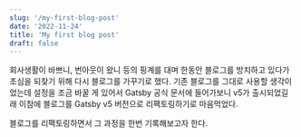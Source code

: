 ```yaml
---
slug: '/my-first-blog-post'
date: '2022-11-24'
title: 'My first blog post'
draft: false
---
```


회사생활이 바쁘니, 번아웃이 왔니 등의 핑계를 대며 한동안 블로그를 방치하고 있다가 초심을 되찾기 위해 다시 블로그를 가꾸기로 했다. 기존 블로그를 그대로 사용할 생각이었는데 설정을 조금 바꿀 게 있어서 Gatsby 공식 문서에 들어가보니 v5가 출시되었길래 이참에 블로그를 Gatsby v5 버전으로 리팩토링하기로 마음먹었다.

블로그를 리팩토링하면서 그 과정을 한번 기록해보고자 한다.

<!--
## Gatsby?

먼저 Gatsby가 뭔지 알아보자. Gatsby는 React 기반 정적 페이지 생성 오픈소스 프레임워크 이다.

## Jamstack?

JAMstack은 웹을 더 빠르고, 더 안전하고, 더 쉽게 확장할 수 있도록 설계된 아키텍처이다. JAMstack은 JAM은 JavaScript, API, Markup을 나타낸다.

- JavaScript
  - 동적 기능은 JavaScript에 의해 처리된다. 사용해야 하는 JavaScript 프레임워크나 라이브러리에는 제한이 없다.
- API
  - 서버 측 작업은 재사용 가능한 API로 추상화되고 JvaScript로 HTTPS를 통해 액세스 한다. API는 써드파티를 사용하거나 사용자정의 함수로 정의할 수 있다.
- markup
  - 웹사이트는 정적 HTML 파일로 제공된다. 이 HTML 파일들은 정적사이트 생성기를 사용하여 Markdown과 같은 소스 파일에서 생성할 수 있다.

JAMstack은 웹 애플리케이션의 Markup과 콘텐츠를 정적 페이지로 미리 다 생성해놓는다. 기존에는 서버사이드 렌더링이나 SPA 프레임워크를 사용해서 페이지를 동적으로 렌더링했다면 JAMstack은 반대로 각각의 페이지들을 미리 생성하여 렌더링한다.

JAMstack은 정적 사이트 생성기를 사용해서 구현한다. 정석 사이트 생성기로 프로젝트를 빌드하여 정적 페이지들을 만든 후 이 정적 페이지들을 CDN을 통해 전송하게 된다. 별도로 추상화된 함수나 서비스들을 사용하여 api를 요청하게 된다.

## Gatsby 프로젝트 생성

Gatsby 역시 React나 Next처럼 프로젝트를 쉽게 생성할 수 있도록 cli를 제공해준다. 굳이 cli로 생성 안하고 입맛에 맞게 프로젝트를 구축해도 되지만 나는 귀찮으니 그냥 cli로 프로젝트를 생성할 것이다.
gatsby cli가 안깔려 있다면 아래의 명령어를 사용하여 gatsby cli를 먼저 설치해주자.

```
# npm
npm install -g gatsby-cli

# yarn
yarn global add gatsby-cli
```

설치를 마쳤다면 gatsby new 명령어로 프로젝트를 생성할 수 있다.

```
gatsby new
```

![gatsby new](../images/blog-refactoring-with-gatsby-1.png)

명령어를 실행하면 입맛에 맞게 옵션을 선택하여 프로젝트를 생성할 수 있다. 엄청 예전에 Gatsby로 블로그를 생성할 땐 저렇게 옵션을 선택할 수 있는 항목이 없어서 일일히 직접 설정했던 걸로 기억하는데 Gatsby도 엄청 많이 좋아졌다.

만약 기존에 존재하는 [Gatsby template](https://www.gatsbyjs.com/starters)으로 Gatsby 프로젝트를 생성하고 싶다면 Gatsby new command 옆에 블로그명과 template 경로를 같이 적어서 실행하면 된다.

```
gatsby new 블로그명 테마경로

# example
gatsby new new-blog https://github.com/LekoArts/gatsby-starter-minimal-blog
```

## pnpm

## 배포

블로그 프로젝트를 생성했으니 배포도 한번 해보자. Vercel, Netilfy, Gatsby Gloud 등 원하는 배포 플랫폼을 골라서 사용할 수 있지만 굳이 블로그를 배포하는데 플랫폼을 추가로 쓰고 싶지는 않아서 기존처럼 Github Page에다 배포하기로 했다.

Github Page는 정적 페이지를 호스팅해주는 서비스이다. Github Page로 배포하려면 먼저 빌드 결과물이 업로드될 Repository가 있어야 하는데 이때 Repository의 이름은 꼭 `유저명.github.io`로 되어 있어야 한다.

Repository가 있으면 블로그 프로젝트에 gh-pages를 설치해준다.

```
# npm
npm install gh-pages

# yarn
yarn add gh-pages

```

설치가 완료되었다면 package.json의 scripts에 아래와 같은 명령어를 추가해준다.

```json{7}
"scripts": {
  "develop": "gatsby develop",
  "start": "gatsby develop",
  "build": "gatsby build",
  "serve": "gatsby serve",
  "clean": "gatsby clean",
  "deploy": "gatsby clean & gatsby build & gh-pages -d public -b master",
  "typecheck": "tsc --noEmit"
},
```

이제 npm run deploy나 yarn deploy 명령어를 때리면 깃허브 페이지로 블로그 프로젝트를 배포할 수 있다.

## 마무리

오랜만에 블로그 글을 쓰려니까 넘모 힘들다 :(

## Reference

[Part 1: Create and Deploy Your First Gatsby Site](https://www.gatsbyjs.com/docs/tutorial/part-1/)
[What is Jamstack?](https://jamstack.org/what-is-jamstack/)
[JAM Stack 개념 정리하기](https://pks2974.medium.com/jam-stack-%EA%B0%9C%EB%85%90-%EC%A0%95%EB%A6%AC%ED%95%98%EA%B8%B0-17dd5c34edf7) -->
